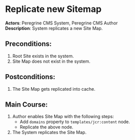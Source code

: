 # Replicate new Sitemap

**Actors**: Peregrine CMS System, Peregrine CMS Author  
**Description**: System replicates a new Site Map.

## Preconditions:

1. Root Site exists in the system.
1. Site Map does not exist in the system.

## Postconditions:

1. The Site Map gets replicated into cache.

## Main Course:

1. Author enables Site Map with the following steps:
    - Add `domains` property to `templates/jcr:content` node.
    - Replicate the above node.
1. The System replicates the Site Map.
